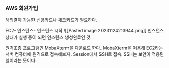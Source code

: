 ### AWS 회원가입
해외결제 가능한 신용카드나 체크카드가 필요하다.

EC2- 인스턴스- 인스턴스 시작
![[Pasted image 20231124213944.png]]
인스턴스 상태가 실행 중이 되면 인스턴스 생성완료인 것.

원격조종 프로그램인 MobaXterm을 다운로드 한다.
MobaXterm을 이용해 EC2라는 서버 컴퓨터에 원격으로 접속해보자.
Session에서 SSH로 접속. SSH는 보안이 적용된 쉘이라는 뜻이다. 